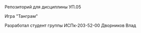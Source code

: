 Репозиторий для дисциплины УП.05

Игра "Танграм"

Разработал студент группы ИСПк-203-52-00 Дворников Влад
